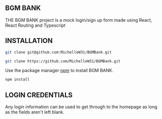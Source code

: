 ## BGM BANK

THE BGM BANK project is a mock login/sign up form made using React, React Routing and Typescript

## INSTALLATION

```bash
git clone git@github.com:MichelleW31/BGMBank.git
```

```bash
git clone https://github.com/MichelleW31/BGMBank.git
```

Use the package manager [npm](https://pip.pypa.io/en/stable/) to install BGM BANK.

```bash
npm install
```

## LOGIN CREDENTIALS

Any login information can be used to get through to the homepage as long as the fields aren't left blank.
